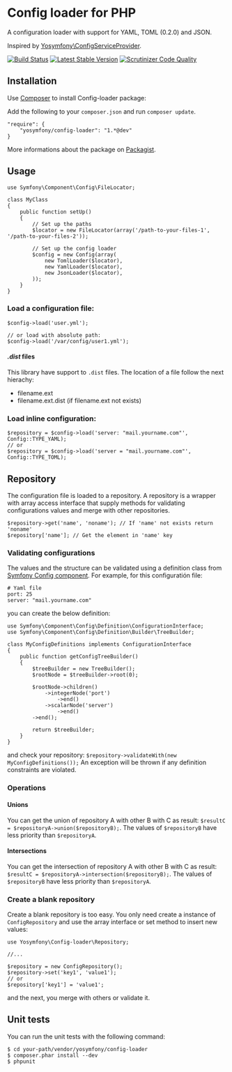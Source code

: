 Config loader for PHP
=====================

A configuration loader with support for YAML, TOML (0.2.0) and JSON.

Inspired by [Yosymfony\ConfigServiceProvider](https://github.com/yosymfony/ConfigServiceProvider).

[![Build Status](https://travis-ci.org/yosymfony/Config-loader.png?branch=master)](https://travis-ci.org/yosymfony/Config-loader)
[![Latest Stable Version](https://poser.pugx.org/yosymfony/config-loader/v/stable.png)](https://packagist.org/packages/yosymfony/config-loader)
[![Scrutinizer Code Quality](https://scrutinizer-ci.com/g/yosymfony/Config-loader/badges/quality-score.png?b=master)](https://scrutinizer-ci.com/g/yosymfony/Config-loader/?branch=master)

Installation
------------

Use [Composer](http://getcomposer.org/) to install Config-loader package:

Add the following to your `composer.json` and run `composer update`.

    "require": {
        "yosymfony/config-loader": "1.*@dev"
    }

More informations about the package on 
[Packagist](https://packagist.org/packages/yosymfony/config-loader).

Usage
-----

```
use Symfony\Component\Config\FileLocator;

class MyClass
{
    public function setUp()
    {
        // Set up the paths
        $locator = new FileLocator(array('/path-to-your-files-1', '/path-to-your-files-2'));

        // Set up the config loader 
        $config = new Config(array(
            new TomlLoader($locator),
            new YamlLoader($locator),
            new JsonLoader($locator),
        ));
    }
}
```
    
### Load a configuration file:

    $config->load('user.yml');
    
    // or load with absolute path:
    $config->load('/var/config/user1.yml');
    
#### *.dist* files

This library have support to `.dist` files. The location of a file follow the next hierachy:

- filename.ext
- filename.ext.dist (if filename.ext not exists)

### Load inline configuration:
    
    $repository = $config->load('server: "mail.yourname.com"', Config::TYPE_YAML);
    // or
    $repository = $config->load('server = "mail.yourname.com"', Config::TYPE_TOML);
    
Repository
----------
The configuration file is loaded to a repository. A repository is a wrapper with 
array access interface that supply methods for validating configurations values 
and merge with other repositories.

    $repository->get('name', 'noname'); // If 'name' not exists return 'noname'
    $repository['name']; // Get the element in 'name' key

### Validating configurations
The values and the structure can be validated using a definition class from 
[Symfony Config component](http://symfony.com/doc/current/components/config/definition.html). 
For example, for this configuratión file:

    # Yaml file
    port: 25
    server: "mail.yourname.com"

you can create the below definition:

    use Symfony\Component\Config\Definition\ConfigurationInterface;
    use Symfony\Component\Config\Definition\Builder\TreeBuilder;
    
    class MyConfigDefinitions implements ConfigurationInterface
    {
        public function getConfigTreeBuilder()
        {
            $treeBuilder = new TreeBuilder();
            $rootNode = $treeBuilder->root(0);
            
            $rootNode->children()
                ->integerNode('port')
                    ->end()
                ->scalarNode('server')
                    ->end()
            ->end();
            
            return $treeBuilder;
        }
    }

and check your repository: `$repository->validateWith(new MyConfigDefinitions());`
An exception will be thrown if any definition constraints are violated.

### Operations

#### Unions
You can get the union of repository A with other B with C as result: 
`$resultC = $repositoryA->union($repositoryB);`. 
The values of `$repositoryB` have less priority than `$repositoryA`.

#### Intersections
You can get the intersection of repository A with other B with C as result: 
`$resultC = $repositoryA->intersection($repositoryB);`. 
The values of `$repositoryB` have less priority than `$repositoryA`.

### Create a blank repository
Create a blank repository is too easy. You only need create a instance of 
`ConfigRepository` and use the array interface or set method to insert new values:

    use Yosymfony\Config-loader\Repository;
    
    //...
    
    $repository = new ConfigRepository();
    $repository->set('key1', 'value1');
    // or
    $repository['key1'] = 'value1';
    
and the next, you merge with others or validate it.

Unit tests
----------

You can run the unit tests with the following command:

    $ cd your-path/vendor/yosymfony/config-loader
    $ composer.phar install --dev
    $ phpunit